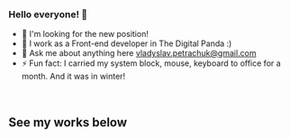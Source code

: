 ### Hello everyone! 👋

- 🔭 I'm looking for the new position!
- 🌱 I work as a Front-end developer in The Digital Panda  :)
- 💬 Ask me about anything here vladyslav.petrachuk@gmail.com
- ⚡ Fun fact: I carried my system block, mouse, keyboard to office for a month. And it was in winter!

<br />

## See my works below

